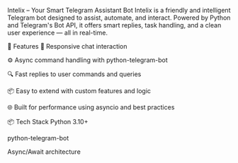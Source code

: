  Intelix – Your Smart Telegram Assistant Bot
Intelix is a friendly and intelligent Telegram bot designed to assist, automate, and interact. Powered by Python and Telegram's Bot API, it offers smart replies, task handling, and a clean user experience — all in real-time.

🚀 Features
🤖 Responsive chat interaction

⚙️ Async command handling with python-telegram-bot

🔍 Fast replies to user commands and queries

📦 Easy to extend with custom features and logic

🌐 Built for performance using asyncio and best practices

📦 Tech Stack
Python 3.10+

python-telegram-bot

Async/Await architecture
